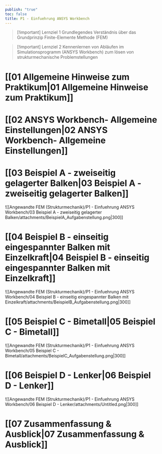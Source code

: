 ```yaml
---
publish: "true"
toc: false
title: P1 - Einfuehrung ANSYS Workbench
---
```


> [!important]  Lernziel 1
> Grundlegendes Verständnis über das Grundprinzip Finite-Elemente Methode (FEM)  
  
> [!important]  Lernziel 2
> Kennenlernen von Abläufen im Simulationsprogramm (ANSYS Workbench) zum lösen von strukturmechanische Problemstellungen  

# [[01 Allgemeine Hinweise zum Praktikum|01 Allgemeine Hinweise zum Praktikum]]
# [[02 ANSYS Workbench- Allgemeine Einstellungen|02 ANSYS Workbench- Allgemeine Einstellungen]]
# [[03 Beispiel A - zweiseitig gelagerter Balken|03 Beispiel A - zweiseitig gelagerter Balken]]
![[Angewandte FEM (Strukturmechanik)/P1 - Einfuehrung ANSYS Workbench/03 Beispiel A - zweiseitig gelagerter Balken/attachments/BeispielA_Aufgabenstellung.png|300]]

# [[04 Beispiel B - einseitig eingespannter Balken mit Einzelkraft|04 Beispiel B - einseitig eingespannter Balken mit Einzelkraft]]
![[Angewandte FEM (Strukturmechanik)/P1 - Einfuehrung ANSYS Workbench/04 Beispiel B - einseitig eingespannter Balken mit Einzelkraft/attachments/BeispielB_Aufgabenstellung.png|300]]
# [[05 Beispiel C - Bimetall|05 Beispiel C - Bimetall]]
![[Angewandte FEM (Strukturmechanik)/P1 - Einfuehrung ANSYS Workbench/05 Beispiel C - Bimetall/attachments/BeispielC_Aufgabenstellung.png|300]]
# [[06 Beispiel D - Lenker|06 Beispiel D - Lenker]]
![[Angewandte FEM (Strukturmechanik)/P1 - Einfuehrung ANSYS Workbench/06 Beispiel D - Lenker/attachments/Untitled.png|300]]
# [[07 Zusammenfassung & Ausblick|07 Zusammenfassung & Ausblick]]
